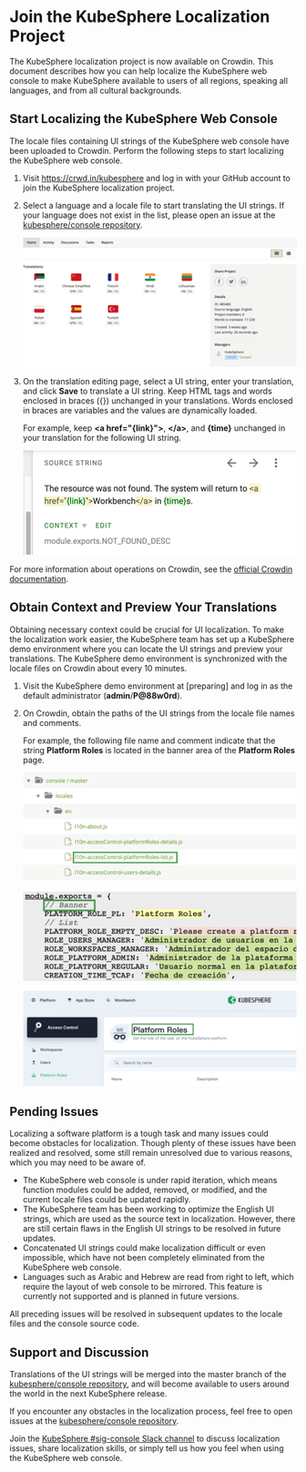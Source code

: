 # Join the KubeSphere Localization Project

The KubeSphere localization project is now available on Crowdin. This document describes how you can help localize the KubeSphere web console to make KubeSphere available to users of all regions, speaking all languages, and from all cultural backgrounds.

## Start Localizing the KubeSphere Web Console

The locale files containing UI strings of the KubeSphere web console have been uploaded to Crowdin. Perform the following steps to start localizing the KubeSphere web console.

1. Visit https://crwd.in/kubesphere and log in with your GitHub account to join the KubeSphere localization project.

2. Select a language and a locale file to start translating the UI strings. If your language does not exist in the list, please open an issue at the [kubesphere/console repository](https://github.com/kubesphere/console/issues).

   ![crowdin-select-langauge](./images/crowdin-select-langauge.png)

3. On the translation editing page, select a UI string, enter your translation, and click **Save** to translate a UI string. Keep HTML tags and words enclosed in braces ({}) unchanged in your translations. Words enclosed in braces are variables and the values are dynamically loaded.

   For example, keep **\<a href="{link}"\>**, **\</a\>**, and **{time}** unchanged in your translation for the following UI string.
   
   ![crowdin-html-and-variables](./images/crowdin-html-and-variables.png)
   

For more information about operations on Crowdin, see the [official Crowdin documentation](https://support.crowdin.com/).

## Obtain Context and Preview Your Translations

Obtaining necessary context could be crucial for UI localization. To make the localization work easier, the KubeSphere team has set up a KubeSphere demo environment where you can locate the UI strings and preview your translations. The KubeSphere demo environment is synchronized with the locale files on Crowdin about every 10 minutes.

1. Visit the KubeSphere demo environment at [preparing] and log in as the default administrator (**admin**/**P@88w0rd**).

2. On Crowdin, obtain the paths of the UI strings from the locale file names and comments.

   For example, the following file name and comment indicate that the string **Platform Roles** is located in the banner area of the **Platform Roles** page.

   ![crowdin-file-name](./images/crowdin-file-name.png)

   ![crowdin-comment](./images/crowdin-comment.png)

   ![crowdin-ui-string](./images/crowdin-ui-string.png)

## Pending Issues

Localizing a software platform is a tough task and many issues could become obstacles for localization. Though plenty of these issues have been realized and resolved, some still remain unresolved due to various reasons, which you may need to be aware of.

* The KubeSphere web console is under rapid iteration, which means function modules could be added, removed, or modified, and the current locale files could be updated rapidly.
* The KubeSphere team has been working to optimize the English UI strings, which are used as the source text in localization. However, there are still certain flaws in the English UI strings to be resolved in future updates.
* Concatenated UI strings could make localization difficult or even impossible, which have not been completely eliminated from the KubeSphere web console.
* Languages such as Arabic and Hebrew are read from right to left, which require the layout of web console to be mirrored. This feature is currently not supported and is planned in future versions. 

All preceding issues will be resolved in subsequent updates to the locale files and the console source code.

## Support and Discussion

Translations of the UI strings will be merged into the master branch of the [kubesphere/console repository](https://github.com/kubesphere/console/issues), and will become available to users around the world in the next KubeSphere release.

If you encounter any obstacles in the localization process, feel free to open issues at the [kubesphere/console repository](https://github.com/kubesphere/console/issues).

Join the [KubeSphere #sig-console Slack channel](https://kubesphere.slack.com/archives/C010UN5BMRR) to discuss localization issues, share localization skills, or simply tell us how you feel when using the KubeSphere web console.
